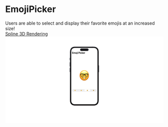 # EmojiPicker
Users are able to select and display their favorite emojis at an increased size! <br>
[Spline 3D Rendering](https://my.spline.design/emojipicker-f4959e4cd1906b0c9bccd5ece95d6235/)
![Emoji Picker](EmojiPicker.png)
